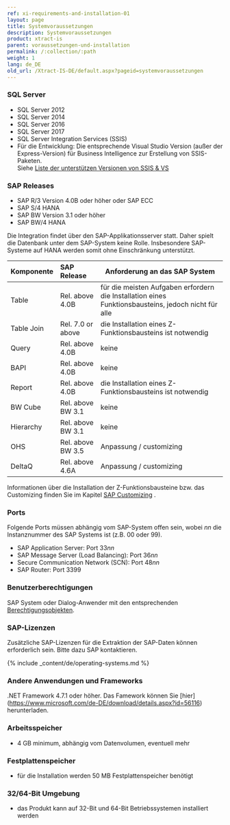 ```yaml
---
ref: xi-requirements-and-installation-01
layout: page
title: Systemvoraussetzungen
description: Systemvoraussetzungen
product: xtract-is
parent: voraussetzungen-und-installation
permalink: /:collection/:path
weight: 1
lang: de_DE
old_url: /Xtract-IS-DE/default.aspx?pageid=systemvoraussetzungen
---
```


### SQL Server
 	
- SQL Server 2012
- SQL Server 2014
- SQL Server 2016
- SQL Server 2017
- SQL Server Integration Services (SSIS)
- Für die Entwicklung: Die entsprechende Visual Studio Version (außer der Express-Version) für Business Intelligence zur Erstellung von SSIS-Paketen. <br> Siehe   [Liste der unterstützen Versionen von SSIS & VS](https://kb.theobald-software.com/xtract-is/list-of-the-ssisvs-versions-supported-by-xtract-is) 

### SAP Releases
 	
- SAP R/3 Version 4.0B oder höher oder SAP ECC
- SAP S/4 HANA
- SAP BW Version 3.1 oder höher
- SAP BW/4 HANA

Die Integration findet über den SAP-Applikationsserver statt. Daher spielt die Datenbank 
unter dem SAP-System keine Rolle. Insbesondere SAP-Systeme auf HANA werden somit ohne Einschränkung unterstützt.

| Komponente  | SAP Release       | Anforderung an das SAP System                                                                         |
|------------|:------------------|--------------------------------------------------------------------------------------------------------|
| Table      | Rel. above 4.0B    | für die meisten Aufgaben erfordern die Installation eines Funktionsbausteins, jedoch nicht für alle |
| Table Join | Rel. 7.0 or above | die Installation eines Z-Funktionsbausteins ist notwendig                                            |
| Query      | Rel. above 4.0B   | keine                                                                                                |
| BAPI       | Rel. above 4.0B   | keine                                                                                                |
| Report     | Rel. above 4.0B   | die Installation eines Z-Funktionsbausteins ist notwendig                                            |
| BW Cube    | Rel. above BW 3.1 | keine                                                                                                |
| Hierarchy  | Rel. above BW 3.1 | keine                                                                                                |
| OHS        | Rel. above BW 3.5 | Anpassung / customizing                                                                              |
| DeltaQ     | Rel. above 4.6A   | Anpassung / customizing                                                                              |


Informationen über die Installation der Z-Funktionsbausteine bzw. das Customizing finden Sie im Kapitel [SAP Customizing](https://help.theobald-software.com/de/xtract-is/sap-customizing) .

### Ports

Folgende Ports müssen abhängig vom SAP-System offen sein,
wobei *nn* die Instanznummer des SAP Systems ist (z.B. 00 oder 99).

- SAP Application Server: Port 33*nn*
- SAP Message Server (Load Balancing): Port 36*nn*
- Secure Communication Network (SCN): Port 48*nn*
- SAP Router: Port 3399

### Benutzerberechtigungen
 	
SAP System oder Dialog-Anwender mit den entsprechenden [Berechtigungsobjekten](https://kb.theobald-software.com/sap/authority-objects-sap-user-rights).

### SAP-Lizenzen

Zusätzliche SAP-Lizenzen für die Extraktion der SAP-Daten können erforderlich sein. Bitte dazu SAP kontaktieren.

{% include _content/de/operating-systems.md %}

### Andere Anwendungen und Frameworks
 	
.NET Framework 4.7.1 oder höher. Das Famework können Sie [hier] (https://www.microsoft.com/de-DE/download/details.aspx?id=56116) herunterladen.

### Arbeitsspeicher
 	
- 4 GB minimum, abhängig vom Datenvolumen, eventuell mehr

### Festplattenspeicher
 	
- für die Installation werden 50 MB 
Festplattenspeicher benötigt

### 32/64-Bit Umgebung
 	
- das Produkt kann auf 32-Bit und 64-Bit Betriebssystemen installiert werden
<!--stackedit_data:
eyJoaXN0b3J5IjpbMzc2MDMwMDIyXX0=
-->
